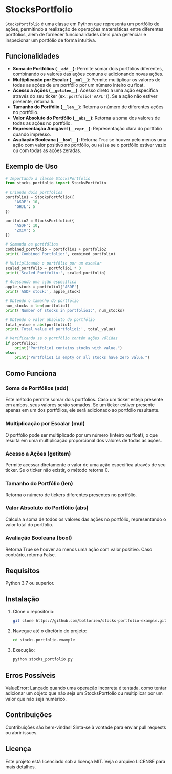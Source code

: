 # StocksPortfolio

`StocksPortfolio` é uma classe em Python que representa um portfólio de ações, permitindo a realização de operações matemáticas entre diferentes portfólios, além de fornecer funcionalidades úteis para gerenciar e inspecionar um portfólio de forma intuitiva.

## Funcionalidades

- **Soma de Portfólios (`__add__`)**: Permite somar dois portfólios diferentes, combinando os valores das ações comuns e adicionando novas ações.
- **Multiplicação por Escalar (`__mul__`)**: Permite multiplicar os valores de todas as ações de um portfólio por um número inteiro ou float.
- **Acesso a Ações (`__getitem__`)**: Acesso direto a uma ação específica através do seu ticker (ex.: `portfolio['AAPL']`). Se a ação não estiver presente, retorna `0`.
- **Tamanho do Portfólio (`__len__`)**: Retorna o número de diferentes ações no portfólio.
- **Valor Absoluto do Portfólio (`__abs__`)**: Retorna a soma dos valores de todas as ações no portfólio.
- **Representação Amigável (`__repr__`)**: Representação clara do portfólio quando impresso.
- **Avaliação Booleana (`__bool__`)**: Retorna `True` se houver pelo menos uma ação com valor positivo no portfólio, ou `False` se o portfólio estiver vazio ou com todas as ações zeradas.

## Exemplo de Uso

```python
# Importando a classe StocksPortfolio
from stocks_portfolio import StocksPortfolio

# Criando dois portfólios
portfolio1 = StocksPortfolio({
    'ASDF': 10,
    'GHJL': 5
})

portfolio2 = StocksPortfolio({
    'ASDF': 10,
    'ZXCV': 5
})

# Somando os portfólios
combined_portfolio = portfolio1 + portfolio2
print('Combined Portfolio:', combined_portfolio)

# Multiplicando o portfólio por um escalar
scaled_portfolio = portfolio1 * 3
print('Scaled Portfolio:', scaled_portfolio)

# Acessando uma ação específica
apple_stock = portfolio1['ASDF']
print('ASDF stock:', apple_stock)

# Obtendo o tamanho do portfólio
num_stocks = len(portfolio1)
print('Number of stocks in portfolio1:', num_stocks)

# Obtendo o valor absoluto do portfólio
total_value = abs(portfolio1)
print('Total value of portfolio1:', total_value)

# Verificando se o portfólio contém ações válidas
if portfolio1:
    print("Portfolio1 contains stocks with value.")
else:
    print("Portfolio1 is empty or all stocks have zero value.")
```
## Como Funciona
### Soma de Portfólios (__add__)
Este método permite somar dois portfólios. Caso um ticker esteja presente em ambos, seus valores serão somados. Se um ticker estiver presente apenas em um dos portfólios, ele será adicionado ao portfólio resultante.

### Multiplicação por Escalar (__mul__)
O portfólio pode ser multiplicado por um número (inteiro ou float), o que resulta em uma multiplicação proporcional dos valores de todas as ações.

### Acesso a Ações (__getitem__)
Permite acessar diretamente o valor de uma ação específica através de seu ticker. Se o ticker não existir, o método retorna 0.

### Tamanho do Portfólio (__len__)
Retorna o número de tickers diferentes presentes no portfólio.

### Valor Absoluto do Portfólio (__abs__)
Calcula a soma de todos os valores das ações no portfólio, representando o valor total do portfólio.

### Avaliação Booleana (__bool__)
Retorna True se houver ao menos uma ação com valor positivo. Caso contrário, retorna False.

## Requisitos
Python 3.7 ou superior.
## Instalação
1. Clone o repositório:

   ```bash
   git clone https://github.com/botlorien/stocks-portfolio-example.git
   ```
2. Navegue até o diretório do projeto:
   ```bash
   cd stocks-portfolio-example
   ```
3. Execução:
   ```bash
   python stocks_portfolio.py
   ```


## Erros Possíveis
ValueError: Lançado quando uma operação incorreta é tentada, como tentar adicionar um objeto que não seja um StocksPortfolio ou multiplicar por um valor que não seja numérico.
## Contribuições
Contribuições são bem-vindas! Sinta-se à vontade para enviar pull requests ou abrir issues.

## Licença
Este projeto está licenciado sob a licença MIT. Veja o arquivo LICENSE para mais detalhes.

